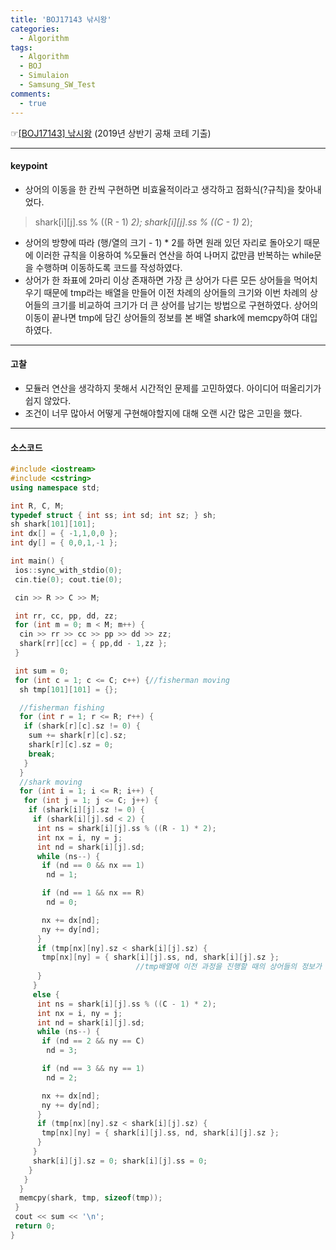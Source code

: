 ```yaml
---
title: 'BOJ17143 낚시왕'
categories:
  - Algorithm
tags:
  - Algorithm
  - BOJ
  - Simulaion
  - Samsung_SW_Test
comments:
  - true
---
```


☞[[BOJ17143] 낚시왕](https://www.acmicpc.net/problem/17143) (2019년 상반기 공채 코테 기출)

---

#### keypoint

- 상어의 이동을 한 칸씩 구현하면 비효율적이라고 생각하고 점화식(?규칙)을 찾아내었다.

> shark[i][j].ss % ((R - 1) _2);
> shark[i][j].ss % ((C - 1)_ 2);

- 상어의 방향에 따라 (행/열의 크기 - 1) \* 2를 하면 원래 있던 자리로 돌아오기 때문에 이러한 규칙을 이용하여 %모듈러 연산을 하여 나머지 값만큼 반복하는 while문을 수행하며 이동하도록 코드를 작성하였다.
- 상어가 한 좌표에 2마리 이상 존재하면 가장 큰 상어가 다른 모든 상어들을 먹어치우기 때문에 tmp라는 배열을 만들어 이전 차례의 상어들의 크기와 이번 차례의 상어들의 크기를 비교하여 크기가 더 큰 상어를 남기는 방법으로 구현하였다. 상어의 이동이 끝나면 tmp에 담긴 상어들의 정보를 본 배열 shark에 memcpy하여 대입하였다.

---

#### 고찰

- 모듈러 연산을 생각하지 못해서 시간적인 문제를 고민하였다. 아이디어 떠올리기가 쉽지 않았다.
- 조건이 너무 많아서 어떻게 구현해야할지에 대해 오랜 시간 많은 고민을 했다.

---

#### 소스코드

```cpp
#include <iostream>
#include <cstring>
using namespace std;

int R, C, M;
typedef struct { int ss; int sd; int sz; } sh;
sh shark[101][101];
int dx[] = { -1,1,0,0 };
int dy[] = { 0,0,1,-1 };

int main() {
 ios::sync_with_stdio(0);
 cin.tie(0); cout.tie(0);

 cin >> R >> C >> M;

 int rr, cc, pp, dd, zz;
 for (int m = 0; m < M; m++) {
  cin >> rr >> cc >> pp >> dd >> zz;
  shark[rr][cc] = { pp,dd - 1,zz };
 }

 int sum = 0;
 for (int c = 1; c <= C; c++) {//fisherman moving
  sh tmp[101][101] = {};

  //fisherman fishing
  for (int r = 1; r <= R; r++) {
   if (shark[r][c].sz != 0) {
    sum += shark[r][c].sz;
    shark[r][c].sz = 0;
    break;
   }
  }
  //shark moving
  for (int i = 1; i <= R; i++) {
   for (int j = 1; j <= C; j++) {
    if (shark[i][j].sz != 0) {
     if (shark[i][j].sd < 2) {
      int ns = shark[i][j].ss % ((R - 1) * 2);
      int nx = i, ny = j;
      int nd = shark[i][j].sd;
      while (ns--) {
       if (nd == 0 && nx == 1)
        nd = 1;

       if (nd == 1 && nx == R)
        nd = 0;

       nx += dx[nd];
       ny += dy[nd];
      }
      if (tmp[nx][ny].sz < shark[i][j].sz) {
       tmp[nx][ny] = { shark[i][j].ss, nd, shark[i][j].sz };
                            //tmp배열에 이전 과정을 진행할 때의 상어들의 정보가 담겨있다.
      }
     }
     else {
      int ns = shark[i][j].ss % ((C - 1) * 2);
      int nx = i, ny = j;
      int nd = shark[i][j].sd;
      while (ns--) {
       if (nd == 2 && ny == C)
        nd = 3;

       if (nd == 3 && ny == 1)
        nd = 2;

       nx += dx[nd];
       ny += dy[nd];
      }
      if (tmp[nx][ny].sz < shark[i][j].sz) {
       tmp[nx][ny] = { shark[i][j].ss, nd, shark[i][j].sz };
      }
     }
     shark[i][j].sz = 0; shark[i][j].ss = 0;
    }
   }
  }
  memcpy(shark, tmp, sizeof(tmp));
 }
 cout << sum << '\n';
 return 0;
}
```
